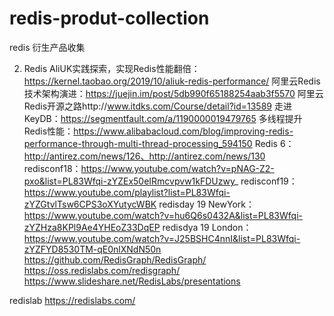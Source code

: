 # redis-produt-collection
redis 衍生产品收集

2. Redis
	AliUK实践探索，实现Redis性能翻倍：https://kernel.taobao.org/2019/10/aliuk-redis-performance/
	阿里云Redis技术架构演进：https://juejin.im/post/5db990f65188254aab3f5570
	阿里云Redis开源之路http://www.itdks.com/Course/detail?id=13589
	走进KeyDB：https://segmentfault.com/a/1190000019479765
	多线程提升Redis性能：https://www.alibabacloud.com/blog/improving-redis-performance-through-multi-thread-processing_594150
	Redis 6：http://antirez.com/news/126、http://antirez.com/news/130
	redisconf18：https://www.youtube.com/watch?v=pNAG-Z2-pxo&list=PL83Wfqi-zYZEx50eIRmcvpvw1kFDUzwy_
	redisconf19：https://www.youtube.com/playlist?list=PL83Wfqi-zYZGtvlTsw6CPS3oXYutycWBK
	redisday 19 NewYork：https://www.youtube.com/watch?v=hu6Q6s0432A&list=PL83Wfqi-zYZHza8KPl9Ae4YHEoZ33DqEP
	redisdya 19 London：https://www.youtube.com/watch?v=J25BSHC4nnI&list=PL83Wfqi-zYZFYD8530TM-qE0nlXNdN50n
	https://github.com/RedisGraph/RedisGraph/
	https://oss.redislabs.com/redisgraph/
https://www.slideshare.net/RedisLabs/presentations

redislab https://redislabs.com/
